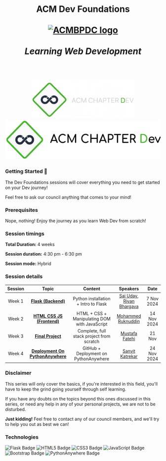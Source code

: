 <h1 align="center">
    ACM Dev Foundations
    <br /> <br />
    <a href="https://www.acmbpdc.org"><img src="https://drive.google.com/thumbnail?id=1SxAnUpSpQKiAUKL6Gq3sLodn2z8bbS29" alt="ACMBPDC logo" width=150></a>
    <br /><br />
    <i>Learning Web Development</i>
    <br /> <br />
</h1>
<h1 align="center">
<img src="docs/assets/acmdev-darkmode.png#gh-dark-mode-only" height=125>
<img src="docs/assets/acmdev-lightmode.png#gh-light-mode-only" height=125>
</h1>

### Getting Started 🚀

The Dev Foundations sessions will cover everything you need to get started on your Dev journey!

Feel free to ask our council anything that comes to your mind!

### Prerequisites

Nope, nothing! Enjoy the journey as you learn Web Dev from scratch!

### Session timings

**Total Duration:** 4 weeks

**Session duration:** 4:30 pm - 6:30 pm

**Session mode:** Hybrid

### Session details

| Session | Topic | Content | Speakers | Date |
| :-----: |:-------------:| :-------------:| :-------------: | :-------------:
| Week 1 | **[Flask (Backend)](./Week%201%3A%20Flask%20(Backend)/README.md)** | Python installation + Intro to Flask | [Sai Uday](https://github.com/syphxncodes), [Riyan Bhargava](https://github.com/RiyanBhargava) | 7 Nov 2024
| Week 2 | **[HTML CSS JS (Frontend)](./Week%202%3A%20HTML%20CSS%20JS%20(Frontend)/README.md)** | HTML + CSS + Manipulating DOM with JavaScript | [Mohammed Ruknuddin](https://github.com/theruknology) | 14 Nov 2024
| Week 3 | **[Final Project](./Week%203%3A%20Final%20Project%20Development/README.md)** | Complete, full stack project from scratch | [Mustafa Fatehi](https://github.com/MudMonster341) | 21 Nov
| Week 4 | **[Deployment On PythonAnywhere](./Week%204%3A%20Deployment%20on%20PythonAnywhere/README.md)** | GitHub + Deployment on PythonAnywhere | [Sanvit Katrekar](https://github.com/Sanvit-Katrekar) | 24 Nov 2024

### Disclaimer
This series will only cover the basics, if you're interested in this field, you'll have to keep the grind going yourself through self learning.

If you have any doubts on the topics beyond this ones discussed in this series, or need any help in any of your personal projects, we are not to be disturbed.

**Just kidding!** Feel free to contact any of our council members, and we'll try to help you out as best we can!

### Technologies
<a href="https://flask.palletsprojects.com/en/3.0.x/" style="text-decoration: none;">
    <img src="https://img.shields.io/badge/Flask-000000?style=for-the-badge&logo=flask&logoColor=white" alt="Flask Badge">
</a>
<a href="https://developer.mozilla.org/en-US/docs/Glossary/HTML5" style="text-decoration: none;">
    <img src="https://img.shields.io/badge/HTML5-E34F26?style=for-the-badge&logo=html5&logoColor=white" alt="HTML5 Badge">
</a>
<a href="https://developer.mozilla.org/en-US/docs/Web/CSS" style="text-decoration: none;">
    <img src="https://img.shields.io/badge/CSS3-1572B6?style=for-the-badge&logo=css3&logoColor=white" alt="CSS3 Badge">
</a>
<a href="https://developer.mozilla.org/en-US/docs/Web/JavaScript" style="text-decoration: none;">
    <img src="https://img.shields.io/badge/JavaScript-323330?style=for-the-badge&logo=javascript&logoColor=F7DF1E" alt="JavaScript Badge">
</a>
<a href="https://getbootstrap.com" style="text-decoration: none;">
    <img src="https://img.shields.io/badge/Bootstrap-563D7C?style=for-the-badge&logo=bootstrap&logoColor=white" alt="Bootstrap Badge">
</a>
<a href="https://www.pythonanywhere.com" style="text-decoration: none;">
    <img src="https://img.shields.io/badge/PythonAnywhere-1D9FD7?style=for-the-badge&logoSize=auto&logo=pythonanywhere&logoColor=white" alt="PythonAnywhere Badge">
</a>